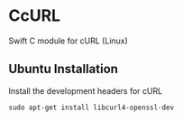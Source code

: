 # CcURL
Swift C module for cURL (Linux)

## Ubuntu Installation

Install the development headers for cURL

```sudo apt-get install libcurl4-openssl-dev```